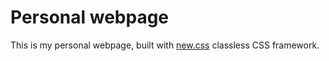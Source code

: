 # Personal webpage 

This is my personal webpage, built with [new.css](https://newcss.net) classless CSS framework. 

